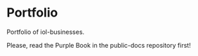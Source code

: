 # Portfolio
Portfolio of iol-businesses. 

Please, read the Purple Book in the public-docs repository first!